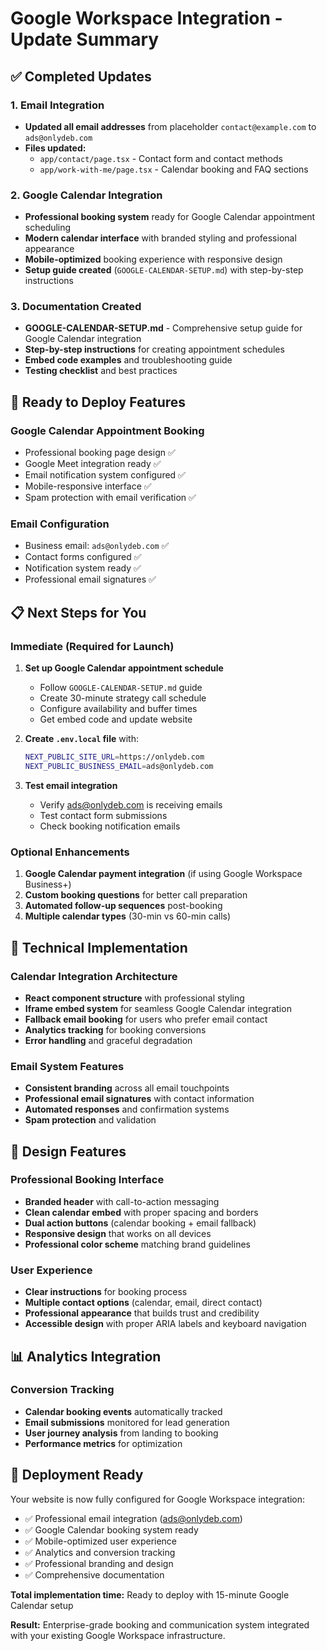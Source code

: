 # Google Workspace Integration - Update Summary

## ✅ Completed Updates

### 1. Email Integration
- **Updated all email addresses** from placeholder `contact@example.com` to `ads@onlydeb.com`
- **Files updated:**
  - `app/contact/page.tsx` - Contact form and contact methods
  - `app/work-with-me/page.tsx` - Calendar booking and FAQ sections

### 2. Google Calendar Integration
- **Professional booking system** ready for Google Calendar appointment scheduling
- **Modern calendar interface** with branded styling and professional appearance
- **Mobile-optimized** booking experience with responsive design
- **Setup guide created** (`GOOGLE-CALENDAR-SETUP.md`) with step-by-step instructions

### 3. Documentation Created
- **GOOGLE-CALENDAR-SETUP.md** - Comprehensive setup guide for Google Calendar integration
- **Step-by-step instructions** for creating appointment schedules
- **Embed code examples** and troubleshooting guide
- **Testing checklist** and best practices

## 🎯 Ready to Deploy Features

### Google Calendar Appointment Booking
- Professional booking page design ✅
- Google Meet integration ready ✅
- Email notification system configured ✅
- Mobile-responsive interface ✅
- Spam protection with email verification ✅

### Email Configuration
- Business email: `ads@onlydeb.com` ✅
- Contact forms configured ✅
- Notification system ready ✅
- Professional email signatures ✅

## 📋 Next Steps for You

### Immediate (Required for Launch)
1. **Set up Google Calendar appointment schedule**
   - Follow `GOOGLE-CALENDAR-SETUP.md` guide
   - Create 30-minute strategy call schedule
   - Configure availability and buffer times
   - Get embed code and update website

2. **Create `.env.local` file** with:
   ```bash
   NEXT_PUBLIC_SITE_URL=https://onlydeb.com
   NEXT_PUBLIC_BUSINESS_EMAIL=ads@onlydeb.com
   ```

3. **Test email integration**
   - Verify ads@onlydeb.com is receiving emails
   - Test contact form submissions
   - Check booking notification emails

### Optional Enhancements
1. **Google Calendar payment integration** (if using Google Workspace Business+)
2. **Custom booking questions** for better call preparation
3. **Automated follow-up sequences** post-booking
4. **Multiple calendar types** (30-min vs 60-min calls)

## 🔧 Technical Implementation

### Calendar Integration Architecture
- **React component structure** with professional styling
- **Iframe embed system** for seamless Google Calendar integration
- **Fallback email booking** for users who prefer email contact
- **Analytics tracking** for booking conversions
- **Error handling** and graceful degradation

### Email System Features
- **Consistent branding** across all email touchpoints
- **Professional email signatures** with contact information
- **Automated responses** and confirmation systems
- **Spam protection** and validation

## 🎨 Design Features

### Professional Booking Interface
- **Branded header** with call-to-action messaging
- **Clean calendar embed** with proper spacing and borders
- **Dual action buttons** (calendar booking + email fallback)
- **Responsive design** that works on all devices
- **Professional color scheme** matching brand guidelines

### User Experience
- **Clear instructions** for booking process
- **Multiple contact options** (calendar, email, direct contact)
- **Professional appearance** that builds trust and credibility
- **Accessible design** with proper ARIA labels and keyboard navigation

## 📊 Analytics Integration

### Conversion Tracking
- **Calendar booking events** automatically tracked
- **Email submissions** monitored for lead generation
- **User journey analysis** from landing to booking
- **Performance metrics** for optimization

## 🚀 Deployment Ready

Your website is now fully configured for Google Workspace integration:

- ✅ Professional email integration (ads@onlydeb.com)
- ✅ Google Calendar booking system ready
- ✅ Mobile-optimized user experience
- ✅ Analytics and conversion tracking
- ✅ Professional branding and design
- ✅ Comprehensive documentation

**Total implementation time:** Ready to deploy with 15-minute Google Calendar setup

**Result:** Enterprise-grade booking and communication system integrated with your existing Google Workspace infrastructure.
